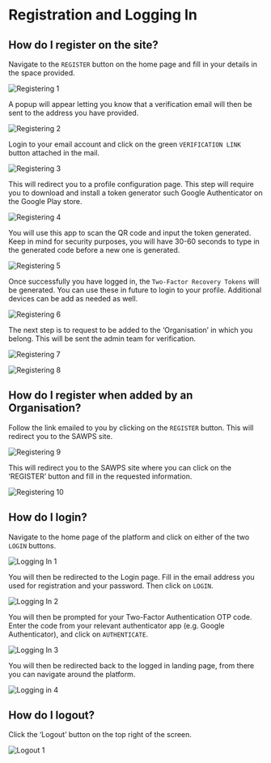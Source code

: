 # Registration and Logging In
<!-- How to Register and then Login -->

## How do I register on the site?

Navigate to the `REGISTER` button on the home page and fill in your details in the space provided.

![Registering 1](./img/registering-1.png)

A popup will appear letting you know that a verification email will then be sent to the address you have provided.

![Registering 2](./img/registering-2.png)

Login to your email account and click on the green `VERIFICATION LINK` button attached in the mail.

![Registering 3](./img/registering-3.png)

This will redirect you to a profile configuration page. This step will require you to download and install a token generator such Google Authenticator on the Google Play store.

![Registering 4](./img/registering-4.png)

You will use this app to scan the QR code and input the token generated. Keep in mind for security purposes, you will have 30-60 seconds to type in the generated code before a new one is generated.

![Registering 5](./img/registering-5.png)

Once successfully you have logged in, the `Two-Factor Recovery Tokens` will be generated. You can use these in future to login to your profile. Additional devices can be add as needed as well.

![Registering 6](./img/registering-6.png)

The next step is to request to be added to the ‘Organisation’ in which you belong. This will be sent the admin team for verification.

![Registering 7](./img/registering-7.png)

![Registering 8](./img/registering-8.png)

## How do I register when added by an Organisation?

Follow the link emailed to you by clicking on the `REGISTER` button. This will redirect you to the SAWPS site.

![Registering 9](img/registering-9.png)

This will redirect you to the SAWPS site where you can click on the ‘REGISTER’ button and fill in the requested information.

![Registering 10](img/registering-10.png)

## How do I login?

Navigate to the home page of the platform and click on either of the two `LOGIN` buttons.

![Logging In 1](img/logging-in-1.png)

You will then be redirected to the Login page. Fill in the email address you used for registration and your password. Then click on `LOGIN`.

![Logging In 2](img/logging-in-2.png)

You will then be prompted for your Two-Factor Authentication OTP code. Enter the code from your relevant authenticator app (e.g. Google Authenticator), and click on `AUTHENTICATE`.

![Logging In 3](img/logging-in-3.png)

You will then be redirected back to the logged in landing page, from there you can navigate around the platform.

![Logging in 4](img/logging-in-4.png)

## How do I logout?

Click the ‘Logout’ button on the top right of the screen.

![Logout 1](img/logout-1.png)

